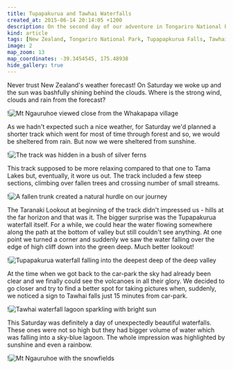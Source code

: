 ```yaml
---
title: Tupapakurua and Tawhai Waterfalls
created_at: 2015-06-14 20:14:05 +1200
description: On the second day of our adventure in Tongariro National Park we discovered Tupapakurua and Tawhai falls.
kind: article
tags: [New Zealand, Tongariro National Park, Tupapapkurua Falls, Tawhai Falls, Waterfalls]
image: 2
map_zoom: 13
map_coordinates: -39.3454545, 175.48938
hide_gallery: true
---
```


Never trust New Zealand's weather forecast! On Saturday we woke up and the sun was bashfully shining behind the clouds. Where is the strong wind, clouds and rain from the forecast?

!![Mt Ngauruhoe viewed close from the Whakapapa village](5)

As we hadn't expected such a nice weather, for Saturday we'd planned a shorter track which went for most of time through forest and so, we would be sheltered from rain. But now we were sheltered from sunshine.

!![The track was hidden in a bush of silver ferns](3)

This track supposed to be more relaxing compared to that one to Tama Lakes but, eventually, it wore us out. The track included a few steep sections, climbing over fallen trees and crossing number of small streams.

!![A fallen trunk created a natural hurdle on our journey](1)

The Taranaki Lookout at beginning of the track didn't impressed us - hills at the far horizon and that was it. The bigger surprise was the Tupapakurua waterfall itself. For a while, we could hear the water flowing somewhere along the path at the bottom of valley but still couldn't see anything. At one point we turned a corner and suddenly we saw the water falling over the edge of high cliff down into the green deep. Much better lookout!

!![Tupapakurua waterfall falling into the deepest deep of the deep valley](2)

At the time when we got back to the car-park the sky had already been clear and we finally could see the volcanoes in all their glory. We decided to go closer and try to find a better spot for taking pictures when, suddenly, we noticed a sign to Tawhai falls just 15 minutes from car-park.

!![Tawhai waterfall lagoon sparkling with bright sun](4)

This Saturday was definitely a day of unexpectedly beautiful waterfalls. These ones were not so high but they had bigger volume of water which was falling into a sky-blue lagoon. The whole impression was highlighted by sunshine and even a rainbow.

!![Mt Ngauruhoe with the snowfields](6)
